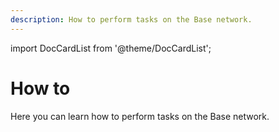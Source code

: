 ```yaml
---
description: How to perform tasks on the Base network.
---
```


import DocCardList from '@theme/DocCardList';

# How to

Here you can learn how to perform tasks on the Base network.

<DocCardList />